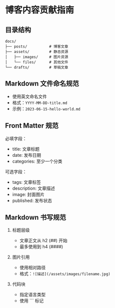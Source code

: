 # 博客内容贡献指南

## 目录结构

```
docs/
├── posts/          # 博客文章
├── assets/         # 静态资源
│   ├── images/     # 图片资源
│   └── files/      # 其他文件
└── drafts/         # 草稿文章
```

## Markdown 文件命名规范

- 使用英文命名文件
- 格式：`YYYY-MM-DD-title.md`
- 示例：`2023-06-15-hello-world.md`

## Front Matter 规范

必填字段：
- title: 文章标题
- date: 发布日期
- categories: 至少一个分类

可选字段：
- tags: 文章标签
- description: 文章描述
- image: 封面图片
- published: 发布状态

## Markdown 书写规范

1. 标题层级
   - 文章正文从 h2 (##) 开始
   - 最多使用到 h4 (####)

2. 图片引用
   - 使用相对路径
   - 格式：`![描述](/assets/images/filename.jpg)`

3. 代码块
   - 指定语言类型
   - 使用 ``` 标记
